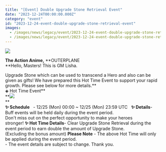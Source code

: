 ```yaml
---
title: "[Event] Double Upgrade Stone Retrieval Event"
date: "2023-12-24T00:00:00.000Z"
category: "event"
id: "2023-12-24-event-double-upgrade-stone-retrieval-event"
images:
  - /images/news/legacy/event/2023-12-24-event-double-upgrade-stone-retrieval-event/ab9e3e3fe8d8498ba33fc91b5c9d5087.webp
  - /images/news/legacy/event/2023-12-24-event-double-upgrade-stone-retrieval-event/a9f57dbe18664e06aa17a5249f82cdea.webp
---
```


![](/images/news/legacy/event/2023-12-24-event-double-upgrade-stone-retrieval-event/ab9e3e3fe8d8498ba33fc91b5c9d5087.webp)  
  
**The Action Anime,** **OUTERPLANE  
**Hello, Masters! This is GM Lisha.  
  
Upgrade Stone which can be used to transcend a Hero and also can be given as gifts! We have prepared this Hot Time Event to support your rapid growth. Please see below for more details.**  
◈ Hot Time Event**  
**![](/images/news/legacy/event/2023-12-24-event-double-upgrade-stone-retrieval-event/a9f57dbe18664e06aa17a5249f82cdea.webp)  
**  
****✨** **Schedule****   - 12/25 (Mon) 00:00 ~ 12/25 (Mon) 23:59 UTC   ****✨** **Details****\- Buff events will be held daily during the event period.  
Don't miss out on the perfect opportunity to make your heroes stronger! ****✨** **Hot Time Details****\- Clear Upgrade Stone Retrieval during the event period to earn double the amount of Upgrade Stone.  
(Excluding the bonus amount) **Please Note** \- The above Hot Time will only be applied during the event period.  
\- The event details are subject to change. Thank you.
